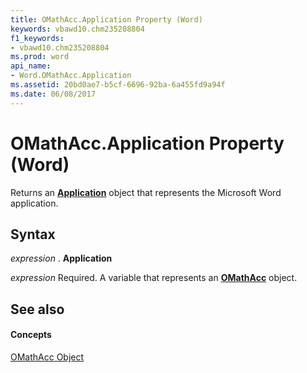 ```yaml
---
title: OMathAcc.Application Property (Word)
keywords: vbawd10.chm235208804
f1_keywords:
- vbawd10.chm235208804
ms.prod: word
api_name:
- Word.OMathAcc.Application
ms.assetid: 20bd0ae7-b5cf-6696-92ba-6a455fd9a94f
ms.date: 06/08/2017
---
```



# OMathAcc.Application Property (Word)

Returns an **[Application](application-object-word.md)** object that represents the Microsoft Word application.


## Syntax

 _expression_ . **Application**

 _expression_ Required. A variable that represents an **[OMathAcc](omathacc-object-word.md)** object.


## See also


#### Concepts


[OMathAcc Object](omathacc-object-word.md)

